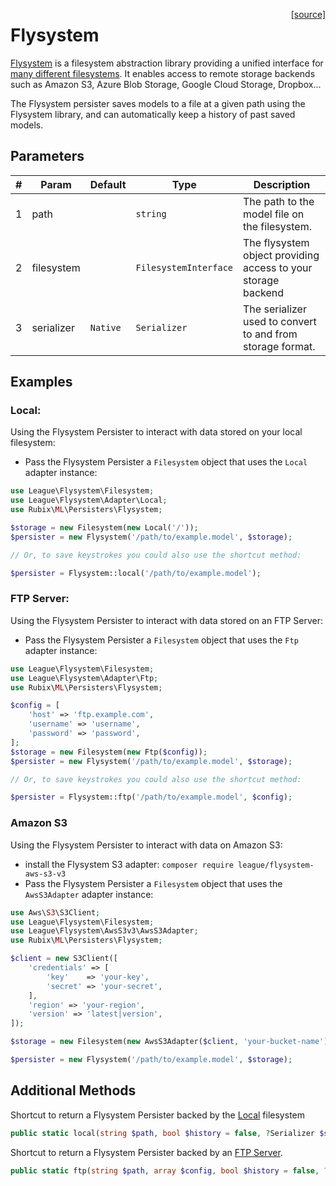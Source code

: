 <span style="float:right;"><a href="https://github.com/RubixML/RubixML/blob/master/src/Persisters/Flysystem.php">[source]</a></span>

# Flysystem
[Flysystem](https://flysystem.thephpleague.com) is a filesystem abstraction library providing a unified interface for 
[many different filesystems](https://github.com/thephpleague/flysystem#adapters). It enables access to remote storage backends such as Amazon S3, Azure Blob Storage, Google Cloud Storage, Dropbox...

The Flysystem persister saves models to a file at a given path using the Flysystem library, and can automatically keep a history of past saved models.

## Parameters
| # | Param | Default | Type | Description |
|---|---|---|---|---|
| 1 | path | | `string` | The path to the model file on the filesystem. |
| 2 | filesystem |  | `FilesystemInterface` | The flysystem object providing access to your storage backend |
| 3 | serializer | `Native` | `Serializer` | The serializer used to convert to and from storage format. |

## Examples

### Local:
 Using the Flysystem Persister to interact with data stored on your local filesystem:
- Pass the Flysystem Persister a `Filesystem` object that uses the `Local` adapter instance:
```php
use League\Flysystem\Filesystem;
use League\Flysystem\Adapter\Local;
use Rubix\ML\Persisters\Flysystem;

$storage = new Filesystem(new Local('/'));
$persister = new Flysystem('/path/to/example.model', $storage);

// Or, to save keystrokes you could also use the shortcut method:

$persister = Flysystem::local('/path/to/example.model');
```

### FTP Server:
Using the Flysystem Persister to interact with data stored on an FTP Server:
- Pass the Flysystem Persister a `Filesystem` object that uses the `Ftp` adapter instance:

```php
use League\Flysystem\Filesystem;
use League\Flysystem\Adapter\Ftp;
use Rubix\ML\Persisters\Flysystem;

$config = [
    'host' => 'ftp.example.com',
    'username' => 'username',
    'password' => 'password',
];
$storage = new Filesystem(new Ftp($config));
$persister = new Flysystem('/path/to/example.model', $storage);

// Or, to save keystrokes you could also use the shortcut method:

$persister = Flysystem::ftp('/path/to/example.model', $config);
```

### Amazon S3
Using the Flysystem Persister to interact with data on Amazon S3:
- install the Flysystem S3 adapter: `composer require league/flysystem-aws-s3-v3`
- Pass the Flysystem Persister a `Filesystem` object that uses the `AwsS3Adapter` adapter instance:

```php
use Aws\S3\S3Client;
use League\Flysystem\Filesystem;
use League\Flysystem\AwsS3v3\AwsS3Adapter;
use Rubix\ML\Persisters\Flysystem;

$client = new S3Client([
    'credentials' => [
        'key'    => 'your-key',
        'secret' => 'your-secret',
    ],
    'region' => 'your-region',
    'version' => 'latest|version',
]);

$storage = new Filesystem(new AwsS3Adapter($client, 'your-bucket-name'));

$persister = new Flysystem('/path/to/example.model', $storage);
```


## Additional Methods

Shortcut to return a Flysystem Persister backed by the [Local](https://flysystem.thephpleague.com/v1/docs/adapter/local/) filesystem

```php
public static local(string $path, bool $history = false, ?Serializer $serializer = null, ?string $root = null) : self
```

Shortcut to return a Flysystem Persister backed by an [FTP Server](https://flysystem.thephpleague.com/v1/docs/adapter/ftp/).

```php
public static ftp(string $path, array $config, bool $history = false, ?Serializer $serializer = null) : self
```
